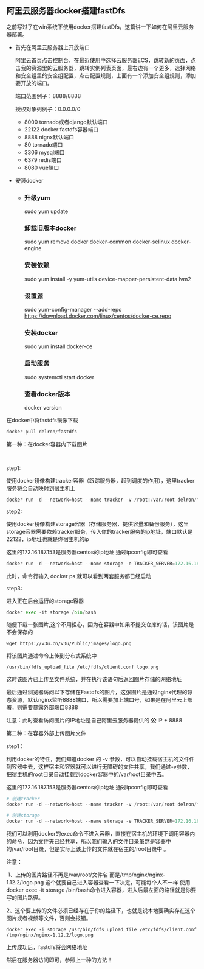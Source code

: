 ## 阿里云服务器docker搭建fastDfs

之前写过了在win系统下使用docker搭建fastDfs，这篇讲一下如何在阿里云服务器部署。

* 首先在阿里云服务器上开放端口  

  阿里云首页点击控制台，在最近使用中选择云服务器ECS，跳转新的页面，点击我的资源里的云服务器，跳转实例列表页面，最右边有一个更多，选择网络和安全组里的安全组配置，点击配置规则，上面有一个添加安全组规则，添加要开放的端口。

  端口范围例子：8888/8888

  授权对象列例子：0.0.0.0/0

  * 8000	tornado或者django默认端口
  * 22122     docker fastdfs容器端口
  * 8888        nignx默认端口
  * 80             tornado端口
  * 3306         mysql端口
  * 6379         redis端口
  * 8080         vue端口

* 安装docker

  * ### 升级yum

    sudo yum update

    ### 卸载旧版本docker

    sudo yum remove docker docker-common docker-selinux docker-engine

    ### 安装依赖

    sudo yum install -y yum-utils device-mapper-persistent-data lvm2

    ### 设置源

    sudo yum-config-manager --add-repo <https://download.docker.com/linux/centos/docker-ce.repo>

    ### 安装docker

    sudo yum install docker-ce

    ### 启动服务

    sudo systemctl start docker

    ### 查看docker版本

    docker version



在docker中将fastdfs镜像下载

```python
docker pull delron/fastdfs
```





第一种：在docker容器内下载图片

​	

step1:

  使用docker镜像构建tracker容器（跟踪服务器，起到调度的作用），这里tracker服务将会自动映射到宿主机上 

```python
docker run -d --network=host --name tracker -v /root:/var/root delron/fastdfs tracker
```

step2:

使用docker镜像构建storage容器（存储服务器，提供容量和备份服务），这里storage容器需要依赖tracker服务，传入你的tracker服务的ip地址，端口默认是22122，ip地址也就是你宿主机的ip 

这里的172.16.187.153是服务器centos的ip地址  通过ipconfig即可查看

```python
docker run -d --network=host --name storage -e TRACKER_SERVER=172.16.187.153:22122 -v /root:/var/root -e GROUP_NAME=group1 delron/fastdfs storage
```

此时，命令行输入 docker ps 就可以看到两套服务都已经启动 

step3:

进入正在后台运行的storage容器

 ```python
docker exec -it storage /bin/bash
 ```

随便下载一张图片,这个不用担心，因为在容器中如果不提交仓库的话，该图片是不会保存的 

```
wget https://v3u.cn/v3u/Public/images/logo.png
```

将该图片通过命令上传到分布式系统中 

```
/usr/bin/fdfs_upload_file /etc/fdfs/client.conf logo.png
```

这时该图片已上传至文件系统，并在执行该语句后返回图片存储的网络地址 



最后通过浏览器访问以下存储在Fastdfs的图片，这张图片是通过nginx代理的静态资源，默认nginx监听8888端口，所以需要加上端口号，如果是在阿里云上部署，则需要暴露外部端口8888 



注意：此时查看访问图片的IP地址是自己阿里云服务器提供的  **公**  IP + 8888







第二种：在容器外部上传图片文件



step1：

利用docker的特性，我们知道docker 的 -v 参数，可以自动挂载宿主机的文件件到容器中去，这样宿主和容器就可以进行无障碍的文件共享，我们通过-v参数，把宿主机的root目录自动挂载到docker容器中的/var/root目录中去。



这里的172.16.187.153是服务器centos的ip地址  通过ipconfig即可查看

```python
# 创建tracker
docker run -d --network=host --name tracker -v /root:/var/root delron/fastdfs tracker

# 创建storage
docker run -d --network=host --name storage -e TRACKER_SERVER=172.16.187.153:22122 -v /root:/var/root -e GROUP_NAME=group1 delron/fastdfs storage
```

我们可以利用docker的exec命令不进入容器，直接在宿主机的环境下调用容器内的命令，因为文件夹已经共享，所以我们输入的文件目录虽然是容器中的/var/root目录，但是实际上该上传的文件就在宿主的/root目录中 。



注意：

​	1、上传的图片路径不再是/var/root/文件名  而是/tmp/nginx/nginx-1.12.2/logo.png  这个就要自己进入容器查看一下决定，可能每个人不一样  使用 docker exec -it storage /bin/bash命令进入容器，进入后最左面的路径就是你要写的图片路径。

​	2、这个要上传的文件必须已经存在于你的路径下，也就是说本地要确实存在这个图片或者视频等文件，否则会报错。



```
docker exec -i storage /usr/bin/fdfs_upload_file /etc/fdfs/client.conf /tmp/nginx/nginx-1.12.2/logo.png
```

上传成功后，fastdfs将会网络地址 

然后在服务器访问即可，参照上一种的方法！